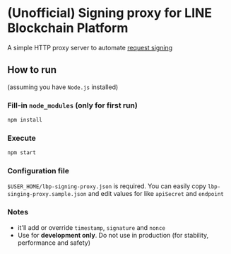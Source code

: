 # (**Unofficial**) Signing proxy for LINE Blockchain Platform

A simple HTTP proxy server to automate [request signing](https://docs-blockchain.line.biz/api-guide/Authentication)

## How to run

(assuming you have `Node.js` installed)

### Fill-in `node_modules` (only for first run)

```bash
npm install
```

### Execute

```bash
npm start
```

### Configuration file

`$USER_HOME/lbp-signing-proxy.json` is required.
You can easily copy `lbp-singing-proxy.sample.json` and edit values for like `apiSecret` and `endpoint`

### Notes

- it'll add or override `timestamp`, `signature` and `nonce`
- Use for **development only**. Do not use in production (for stability, performance and safety)
